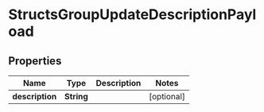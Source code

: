 

# StructsGroupUpdateDescriptionPayload


## Properties

| Name | Type | Description | Notes |
|------------ | ------------- | ------------- | -------------|
|**description** | **String** |  |  [optional] |



